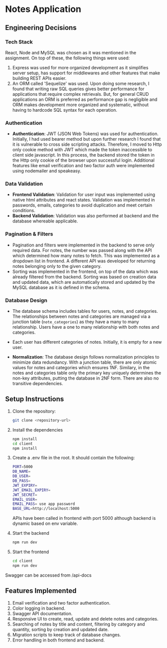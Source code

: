 # Notes Application

## Engineering Decisions

### Tech Stack

React, Node and MySQL was chosen as it was mentioned in the assignment. On top of these, the following things were used:

1. Express was used for more organized development as it simplifies server setup, has support for middlewares and other features that make building REST APIs easier.
2. An ORM called 'Sequelize' was used. Upon doing some research, I found that writing raw SQL queries gives better performance for applications that require complex retrievals. But, for general CRUD applications an ORM is preferred as performance gap is negligible and ORM makes development more organized and systematic, without having to hardcode SQL syntax for each operation.

### Authentication

- **Authentication**: JWT (JSON Web Tokens) was used for authentication. Initially, I had used bearer method but upon further research I found that it is vulnerable to cross side scripting attacks. Therefore, I moved to Http only cookie method with JWT which made the token inaccessible to client side javascript. In this process, the backend stored the token in the Http only cookie of the browser upon successful login. Additional features like email verification and two factor auth were implemented using nodemailer and speakeasy.

### Data Validation

- **Frontend Validation**: Validation for user input was implemented using native html attributes and react states. Validation was implemented in passwords, emails, categories to avoid duplication and meet certain conditions.
- **Backend Validation**: Validation was also performed at backend and the database whereable applicable.

### Pagination & Filters

- Pagination and filters were implemented in the backend to serve only required data. For notes, the number was passed along with the API which determined how many notes to fetch. This was implemented as a dropdown list in frontend. A different API was developed for returning notes belonging only to the given category.
- Sorting was implemented in the frontend, on top of the data which was already filtered from the backend. Sorting was based on creation data and updated data, which are automatically stored and updated by the MySQL database as it is defined in the schema.

### Database Design

- The database schema includes tables for users, notes, and categories. The relationships between notes and categories are managed via a junction table (`note_categories`) as they have a many to many relationship. Users have a one to many relationship with both notes and categories.
- Each user has different categories of notes. Initially, it is empty for a new user.

- **Normalization**: The database design follows normalization principles to minimize data redundancy. With a junction table, there are only atomic values for notes and categories which ensures 1NF. Similary, in the notes and categories table only the primary key uniquely determines the non-key attributes, putting the database in 2NF form. There are also no transitive dependencies.

## Setup Instructions

1. Clone the repository:

   ```bash
   git clone <repository-url>
   ```

2. Install the dependencies

   ```bash
   npm install
   cd client
   npm install
   ```

3. Create a .env file in the root. It should contain the following:

   ```bash
   PORT=5000
   DB_NAME=
   DB_USER=
   DB_PASS=
   JWT_EXPIRY=
   JWT_EMAIL_EXPIRY=
   JWT_SECRET=
   EMAIL_USER=
   EMAIL_PASS= use app password
   BASE_URL=http://localhost:5000
   ```

   APIs have been called in frontend with port 5000 although backend is dynamic based on env variable.

4. Start the backend
   ```bash
   npm run dev
   ```
5. Start the frontend
   ```bash
   cd client
   npm run dev
   ```

Swagger can be accessed from /api-docs

## Features Implemented

1. Email verification and two factor authentication.
2. Color logging in backend.
3. Swagger API documentation.
4. Responsive UI to create, read, update and delete notes and categories.
5. Searching of notes by title and content, filtering by category and quantity, sorting by creation and updated date.
6. Migration scripts to keep track of database changes.
7. Error handling in both frontend and backend.
